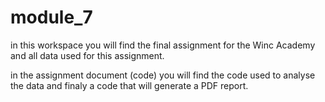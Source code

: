 # module_7

in this workspace you will find the final assignment for the Winc Academy and all data used for this assignment.

in the assignment document (code) you will find the code used to analyse the data and finaly a code that will generate a PDF report.
